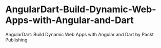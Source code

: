 # AngularDart-Build-Dynamic-Web-Apps-with-Angular-and-Dart
AngularDart: Build Dynamic Web Apps with Angular and Dart by Packt Publishing
